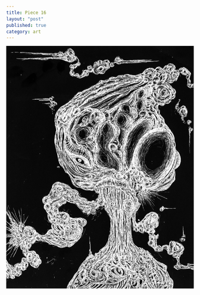 ```yaml
---
title: Piece 16   
layout: "post"
published: true
category: art
---
```

![Piece 16](/assets/art/16.jpg)
